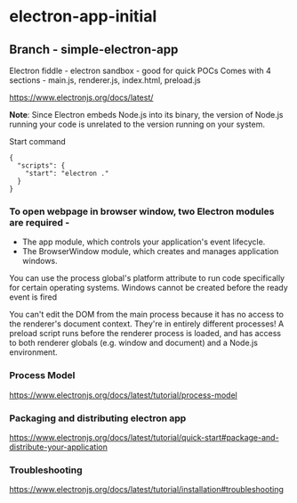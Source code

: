 # electron-app-initial
## Branch - simple-electron-app

Electron fiddle - electron sandbox - good for quick POCs
Comes with 4 sections - main.js, renderer.js, index.html, preload.js

https://www.electronjs.org/docs/latest/

**Note**: Since Electron embeds Node.js into its binary, the version of Node.js running your code is unrelated to the version running on your system.


Start command 

```
{
  "scripts": {
    "start": "electron ."
  }
}
```

### To open webpage in browser window, two Electron modules are required -

- The app module, which controls your application's event lifecycle.
- The BrowserWindow module, which creates and manages application windows.


You can use the process global's platform attribute to run code specifically for certain operating systems.
Windows cannot be created before the ready event is fired


You can't edit the DOM from the main process because it has no access to the renderer's document context. They're in entirely different processes!
A preload script runs before the renderer process is loaded, and has access to both renderer globals (e.g. window and document) and a Node.js environment.

### Process Model
https://www.electronjs.org/docs/latest/tutorial/process-model

### Packaging and distributing electron app
https://www.electronjs.org/docs/latest/tutorial/quick-start#package-and-distribute-your-application

### Troubleshooting
https://www.electronjs.org/docs/latest/tutorial/installation#troubleshooting








